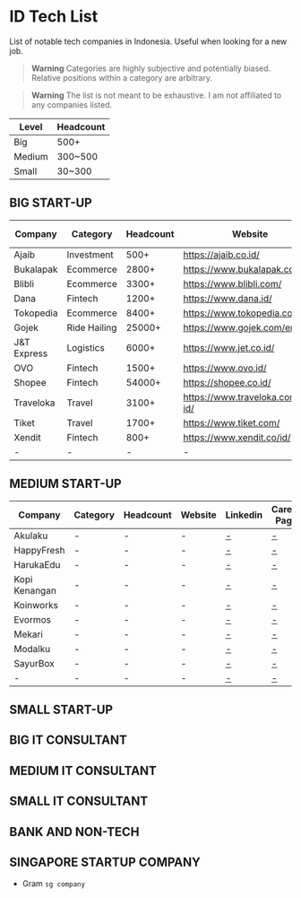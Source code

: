 # ID Tech List

List of notable tech companies in Indonesia. Useful when looking for a new job.

> **Warning**
> Categories are highly subjective and potentially biased. Relative positions within a category are arbitrary.

> **Warning**
> The list is not meant to be exhaustive. I am not affiliated to any companies listed.

| Level  | Headcount |
| ------ | --------- |
| Big    | 500+      |
| Medium | 300~500   |
| Small  | 30~300    |

## BIG START-UP

| Company     | Category     | Headcount | Website                          | Linkedin                                                                             | Career Page                                          |
| ----------- | ------------ | --------- | -------------------------------- | ------------------------------------------------------------------------------------ | ---------------------------------------------------- |
| Ajaib       | Investment   | 500+      | https://ajaib.co.id/             | [Ajaib](https://www.linkedin.com/company/ajaib-id/)                                  | [Ajaib](https://career.ajaib.co.id/)                 |
| Bukalapak   | Ecommerce    | 2800+     | https://www.bukalapak.com/       | [Bukalapak](https://www.linkedin.com/company/pt-bukalapak-com/)                      | [Bukalapak](https://careers.bukalapak.com/)          |
| Blibli      | Ecommerce    | 3300+     | https://www.blibli.com/          | [Blibli](https://www.linkedin.com/company/blibli/)                                   | [Blibli](https://careers.blibli.com/)                |
| Dana        | Fintech      | 1200+     | https://www.dana.id/             | [Dana](https://www.linkedin.com/company/dana-indonesia/)                             | [Dana](https://www.dana.id/career)                   |
| Tokopedia   | Ecommerce    | 8400+     | https://www.tokopedia.com/       | [Tokopedia](https://www.linkedin.com/company/pt--tokopedia/)                         | [Tokopedia](https://www.tokopedia.com/careers)       |
| Gojek       | Ride Hailing | 25000+    | https://www.gojek.com/en-id/     | [Gojek](https://www.linkedin.com/company/gojek/)                                     | [Gojek](https://career.gojek.com/)                   |
| J&T Express | Logistics    | 6000+     | https://www.jet.co.id/           | [J&T Express](https://www.linkedin.com/company/pt--global-jet-express-j&t-express-/) | [J&T Express](https://jet.co.id/about/career)        |
| OVO         | Fintech      | 1500+     | https://www.ovo.id/              | [OVO](https://www.linkedin.com/company/visionetinternasional/)                       | [OVO](https://www.ovo.id/career)                     |
| Shopee      | Fintech      | 54000+    | https://shopee.co.id/            | [Shopee](https://www.linkedin.com/company/shopee/)                                   | [Shopee](https://careers.shopee.co.id/)              |
| Traveloka   | Travel       | 3100+     | https://www.traveloka.com/en-id/ | [Traveloka](https://www.linkedin.com/company/traveloka/)                             | [Traveloka](https://www.traveloka.com/en-id/careers) |
| Tiket       | Travel       | 1700+     | https://www.tiket.com/           | [Tiket](https://www.linkedin.com/company/pt-global-tiket-network/)                   | [Tiket](https://careers.tiket.com/)                  |
| Xendit      | Fintech      | 800+      | https://www.xendit.co/id/        | [Xendit](https://www.linkedin.com/company/xendit/)                                   | [Xendit](https://www.xendit.co/en/careers/)          |
| -           | -            | -         | -                                | [-](-)                                                                               | [-]()                                                |

## MEDIUM START-UP

| Company       | Category | Headcount | Website | Linkedin | Career Page |
| ------------- | -------- | --------- | ------- | -------- | ----------- |
| Akulaku       | -        | -         | -       | [-](-)   | [-]()       |
| HappyFresh    | -        | -         | -       | [-](-)   | [-]()       |
| HarukaEdu     | -        | -         | -       | [-](-)   | [-]()       |
| Kopi Kenangan | -        | -         | -       | [-](-)   | [-]()       |
| Koinworks     | -        | -         | -       | [-](-)   | [-]()       |
| Evormos       | -        | -         | -       | [-](-)   | [-]()       |
| Mekari        | -        | -         | -       | [-](-)   | [-]()       |
| Modalku       | -        | -         | -       | [-](-)   | [-]()       |
| SayurBox      | -        | -         | -       | [-](-)   | [-]()       |
| -             | -        | -         | -       | [-](-)   | [-]()       |

## SMALL START-UP

## BIG IT CONSULTANT

## MEDIUM IT CONSULTANT

## SMALL IT CONSULTANT

## BANK AND NON-TECH

## SINGAPORE STARTUP COMPANY

- Gram `sg company`
